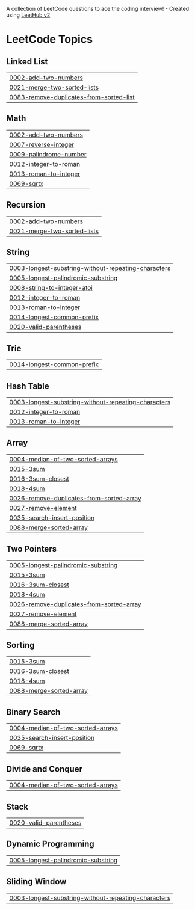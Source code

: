 A collection of LeetCode questions to ace the coding interview! - Created using [LeetHub v2](https://github.com/arunbhardwaj/LeetHub-2.0)
<!---LeetCode Topics Start-->
# LeetCode Topics
## Linked List
|  |
| ------- |
| [0002-add-two-numbers](https://github.com/rishabhkumarchaubey/LeetCode/tree/master/0002-add-two-numbers) |
| [0021-merge-two-sorted-lists](https://github.com/rishabhkumarchaubey/LeetCode/tree/master/0021-merge-two-sorted-lists) |
| [0083-remove-duplicates-from-sorted-list](https://github.com/rishabhkumarchaubey/LeetCode/tree/master/0083-remove-duplicates-from-sorted-list) |
## Math
|  |
| ------- |
| [0002-add-two-numbers](https://github.com/rishabhkumarchaubey/LeetCode/tree/master/0002-add-two-numbers) |
| [0007-reverse-integer](https://github.com/rishabhkumarchaubey/LeetCode/tree/master/0007-reverse-integer) |
| [0009-palindrome-number](https://github.com/rishabhkumarchaubey/LeetCode/tree/master/0009-palindrome-number) |
| [0012-integer-to-roman](https://github.com/rishabhkumarchaubey/LeetCode/tree/master/0012-integer-to-roman) |
| [0013-roman-to-integer](https://github.com/rishabhkumarchaubey/LeetCode/tree/master/0013-roman-to-integer) |
| [0069-sqrtx](https://github.com/rishabhkumarchaubey/LeetCode/tree/master/0069-sqrtx) |
## Recursion
|  |
| ------- |
| [0002-add-two-numbers](https://github.com/rishabhkumarchaubey/LeetCode/tree/master/0002-add-two-numbers) |
| [0021-merge-two-sorted-lists](https://github.com/rishabhkumarchaubey/LeetCode/tree/master/0021-merge-two-sorted-lists) |
## String
|  |
| ------- |
| [0003-longest-substring-without-repeating-characters](https://github.com/rishabhkumarchaubey/LeetCode/tree/master/0003-longest-substring-without-repeating-characters) |
| [0005-longest-palindromic-substring](https://github.com/rishabhkumarchaubey/LeetCode/tree/master/0005-longest-palindromic-substring) |
| [0008-string-to-integer-atoi](https://github.com/rishabhkumarchaubey/LeetCode/tree/master/0008-string-to-integer-atoi) |
| [0012-integer-to-roman](https://github.com/rishabhkumarchaubey/LeetCode/tree/master/0012-integer-to-roman) |
| [0013-roman-to-integer](https://github.com/rishabhkumarchaubey/LeetCode/tree/master/0013-roman-to-integer) |
| [0014-longest-common-prefix](https://github.com/rishabhkumarchaubey/LeetCode/tree/master/0014-longest-common-prefix) |
| [0020-valid-parentheses](https://github.com/rishabhkumarchaubey/LeetCode/tree/master/0020-valid-parentheses) |
## Trie
|  |
| ------- |
| [0014-longest-common-prefix](https://github.com/rishabhkumarchaubey/LeetCode/tree/master/0014-longest-common-prefix) |
## Hash Table
|  |
| ------- |
| [0003-longest-substring-without-repeating-characters](https://github.com/rishabhkumarchaubey/LeetCode/tree/master/0003-longest-substring-without-repeating-characters) |
| [0012-integer-to-roman](https://github.com/rishabhkumarchaubey/LeetCode/tree/master/0012-integer-to-roman) |
| [0013-roman-to-integer](https://github.com/rishabhkumarchaubey/LeetCode/tree/master/0013-roman-to-integer) |
## Array
|  |
| ------- |
| [0004-median-of-two-sorted-arrays](https://github.com/rishabhkumarchaubey/LeetCode/tree/master/0004-median-of-two-sorted-arrays) |
| [0015-3sum](https://github.com/rishabhkumarchaubey/LeetCode/tree/master/0015-3sum) |
| [0016-3sum-closest](https://github.com/rishabhkumarchaubey/LeetCode/tree/master/0016-3sum-closest) |
| [0018-4sum](https://github.com/rishabhkumarchaubey/LeetCode/tree/master/0018-4sum) |
| [0026-remove-duplicates-from-sorted-array](https://github.com/rishabhkumarchaubey/LeetCode/tree/master/0026-remove-duplicates-from-sorted-array) |
| [0027-remove-element](https://github.com/rishabhkumarchaubey/LeetCode/tree/master/0027-remove-element) |
| [0035-search-insert-position](https://github.com/rishabhkumarchaubey/LeetCode/tree/master/0035-search-insert-position) |
| [0088-merge-sorted-array](https://github.com/rishabhkumarchaubey/LeetCode/tree/master/0088-merge-sorted-array) |
## Two Pointers
|  |
| ------- |
| [0005-longest-palindromic-substring](https://github.com/rishabhkumarchaubey/LeetCode/tree/master/0005-longest-palindromic-substring) |
| [0015-3sum](https://github.com/rishabhkumarchaubey/LeetCode/tree/master/0015-3sum) |
| [0016-3sum-closest](https://github.com/rishabhkumarchaubey/LeetCode/tree/master/0016-3sum-closest) |
| [0018-4sum](https://github.com/rishabhkumarchaubey/LeetCode/tree/master/0018-4sum) |
| [0026-remove-duplicates-from-sorted-array](https://github.com/rishabhkumarchaubey/LeetCode/tree/master/0026-remove-duplicates-from-sorted-array) |
| [0027-remove-element](https://github.com/rishabhkumarchaubey/LeetCode/tree/master/0027-remove-element) |
| [0088-merge-sorted-array](https://github.com/rishabhkumarchaubey/LeetCode/tree/master/0088-merge-sorted-array) |
## Sorting
|  |
| ------- |
| [0015-3sum](https://github.com/rishabhkumarchaubey/LeetCode/tree/master/0015-3sum) |
| [0016-3sum-closest](https://github.com/rishabhkumarchaubey/LeetCode/tree/master/0016-3sum-closest) |
| [0018-4sum](https://github.com/rishabhkumarchaubey/LeetCode/tree/master/0018-4sum) |
| [0088-merge-sorted-array](https://github.com/rishabhkumarchaubey/LeetCode/tree/master/0088-merge-sorted-array) |
## Binary Search
|  |
| ------- |
| [0004-median-of-two-sorted-arrays](https://github.com/rishabhkumarchaubey/LeetCode/tree/master/0004-median-of-two-sorted-arrays) |
| [0035-search-insert-position](https://github.com/rishabhkumarchaubey/LeetCode/tree/master/0035-search-insert-position) |
| [0069-sqrtx](https://github.com/rishabhkumarchaubey/LeetCode/tree/master/0069-sqrtx) |
## Divide and Conquer
|  |
| ------- |
| [0004-median-of-two-sorted-arrays](https://github.com/rishabhkumarchaubey/LeetCode/tree/master/0004-median-of-two-sorted-arrays) |
## Stack
|  |
| ------- |
| [0020-valid-parentheses](https://github.com/rishabhkumarchaubey/LeetCode/tree/master/0020-valid-parentheses) |
## Dynamic Programming
|  |
| ------- |
| [0005-longest-palindromic-substring](https://github.com/rishabhkumarchaubey/LeetCode/tree/master/0005-longest-palindromic-substring) |
## Sliding Window
|  |
| ------- |
| [0003-longest-substring-without-repeating-characters](https://github.com/rishabhkumarchaubey/LeetCode/tree/master/0003-longest-substring-without-repeating-characters) |
<!---LeetCode Topics End-->
